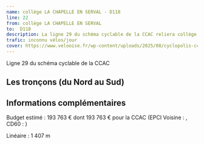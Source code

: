```yaml
---
name: collège LA CHAPELLE EN SERVAL - D118
line: 22
from: collège LA CHAPELLE EN SERVAL 
to:  D118 
description: La ligne 29 du schéma cyclable de la CCAC reliera collège LA CHAPELLE EN SERVAL  à D118 
trafic: inconnu vélos/jour
cover: https://www.velooise.fr/wp-content/uploads/2025/08/cyclopolis-ccac-29.jpg
---
```

Ligne 29 du schéma cyclable de la CCAC  
## Les tronçons (du Nord au Sud)

## Informations complémentaires

Budget estimé : 193 763 € dont 193 763 € pour la CCAC (EPCI Voisine : , CD60 : )

Linéaire : 1 407 m

